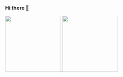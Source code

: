 ### Hi there 👋

<!--
**Graciella-Favoreto/Graciella-Favoreto** is a ✨ _special_ ✨ repository because its `README.md` (this file) appears on your GitHub profile.

Here are some ideas to get you started:

- 🔭 I’m currently working on ...
- 🌱 I’m currently learning ...
- 👯 I’m looking to collaborate on ...
- 🤔 I’m looking for help with ...
- 💬 Ask me about ...
- 📫 How to reach me: ...
- 😄 Pronouns: ...
- ⚡ Fun fact: ...
-->

<div>
<a href="https://github.com/Graciella-Favoreto">
<img loading="lazy" height="180em" src="https://github-readme-stats.vercel.app/api/top-langs/?username=Graciella-Favoreto&layout=compact&langs_count=7&theme=dracula"/>
<img loading="lazy" height="180em" src="https://github-readme-stats.vercel.app/api?username=Graciella-Favoreto&show_icons=true&theme=dracula&include_all_commits=true&count_private=true"/>
</div>
